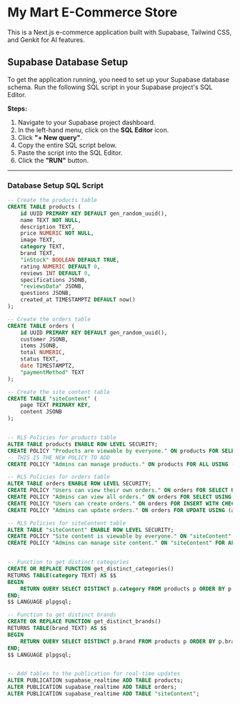 # My Mart E-Commerce Store

This is a Next.js e-commerce application built with Supabase, Tailwind CSS, and Genkit for AI features.

## Supabase Database Setup

To get the application running, you need to set up your Supabase database schema. Run the following SQL script in your Supabase project's SQL Editor.

**Steps:**
1. Navigate to your Supabase project dashboard.
2. In the left-hand menu, click on the **SQL Editor** icon.
3. Click **"+ New query"**.
4. Copy the entire SQL script below.
5. Paste the script into the SQL Editor.
6. Click the **"RUN"** button.

---

### Database Setup SQL Script

```sql
-- Create the products table
CREATE TABLE products (
    id UUID PRIMARY KEY DEFAULT gen_random_uuid(),
    name TEXT NOT NULL,
    description TEXT,
    price NUMERIC NOT NULL,
    image TEXT,
    category TEXT,
    brand TEXT,
    "inStock" BOOLEAN DEFAULT TRUE,
    rating NUMERIC DEFAULT 0,
    reviews INT DEFAULT 0,
    specifications JSONB,
    "reviewsData" JSONB,
    questions JSONB,
    created_at TIMESTAMPTZ DEFAULT now()
);

-- Create the orders table
CREATE TABLE orders (
    id UUID PRIMARY KEY DEFAULT gen_random_uuid(),
    customer JSONB,
    items JSONB,
    total NUMERIC,
    status TEXT,
    date TIMESTAMPTZ,
    "paymentMethod" TEXT
);

-- Create the site content table
CREATE TABLE "siteContent" (
    page TEXT PRIMARY KEY,
    content JSONB
);


-- RLS Policies for products table
ALTER TABLE products ENABLE ROW LEVEL SECURITY;
CREATE POLICY "Products are viewable by everyone." ON products FOR SELECT USING (true);
-- THIS IS THE NEW POLICY TO ADD
CREATE POLICY "Admins can manage products." ON products FOR ALL USING (auth.jwt() ->> 'role' = 'admin') WITH CHECK (auth.jwt() ->> 'role' = 'admin');

-- RLS Policies for orders table
ALTER TABLE orders ENABLE ROW LEVEL SECURITY;
CREATE POLICY "Users can view their own orders." ON orders FOR SELECT USING (auth.uid() = (customer ->> 'uid')::uuid);
CREATE POLICY "Admins can view all orders." ON orders FOR SELECT USING (auth.jwt() ->> 'role' = 'admin');
CREATE POLICY "Users can create orders." ON orders FOR INSERT WITH CHECK (auth.uid() = (customer ->> 'uid')::uuid);
CREATE POLICY "Admins can update orders." ON orders FOR UPDATE USING (auth.jwt() ->> 'role' = 'admin');

-- RLS Policies for siteContent table
ALTER TABLE "siteContent" ENABLE ROW LEVEL SECURITY;
CREATE POLICY "Site content is viewable by everyone." ON "siteContent" FOR SELECT USING (true);
CREATE POLICY "Admins can manage site content." ON "siteContent" FOR ALL USING (auth.jwt() ->> 'role' = 'admin');


-- Function to get distinct categories
CREATE OR REPLACE FUNCTION get_distinct_categories()
RETURNS TABLE(category TEXT) AS $$
BEGIN
    RETURN QUERY SELECT DISTINCT p.category FROM products p ORDER BY p.category;
END;
$$ LANGUAGE plpgsql;

-- Function to get distinct brands
CREATE OR REPLACE FUNCTION get_distinct_brands()
RETURNS TABLE(brand TEXT) AS $$
BEGIN
    RETURN QUERY SELECT DISTINCT p.brand FROM products p ORDER BY p.brand;
END;
$$ LANGUAGE plpgsql;


-- Add tables to the publication for real-time updates
ALTER PUBLICATION supabase_realtime ADD TABLE products;
ALTER PUBLICATION supabase_realtime ADD TABLE orders;
ALTER PUBLICATION supabase_realtime ADD TABLE "siteContent";
```
